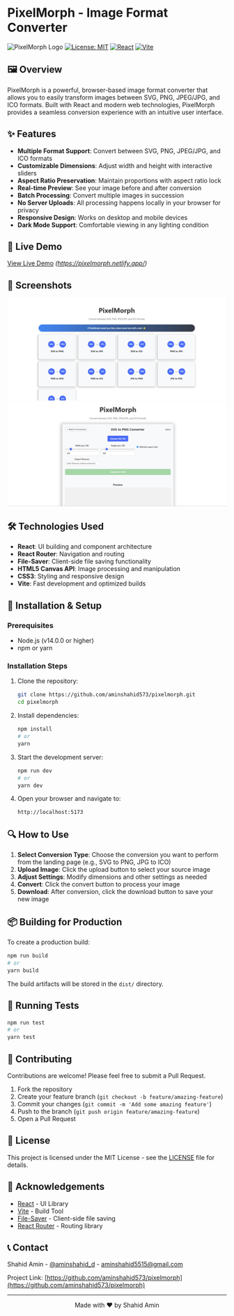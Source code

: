 # PixelMorph - Image Format Converter

![PixelMorph Logo](https://img.shields.io/badge/PixelMorph-Image%20Converter-4a6cf7?style=for-the-badge)
[![License: MIT](https://img.shields.io/badge/License-MIT-yellow.svg)](https://opensource.org/licenses/MIT)
[![React](https://img.shields.io/badge/React-18.3.1-61DAFB?logo=react)](https://reactjs.org/)
[![Vite](https://img.shields.io/badge/Vite-5.4.2-646CFF?logo=vite)](https://vitejs.dev/)

## 🖼️ Overview

PixelMorph is a powerful, browser-based image format converter that allows you to easily transform images between SVG, PNG, JPEG/JPG, and ICO formats. Built with React and modern web technologies, PixelMorph provides a seamless conversion experience with an intuitive user interface.

## ✨ Features

- **Multiple Format Support**: Convert between SVG, PNG, JPEG/JPG, and ICO formats
- **Customizable Dimensions**: Adjust width and height with interactive sliders
- **Aspect Ratio Preservation**: Maintain proportions with aspect ratio lock
- **Real-time Preview**: See your image before and after conversion
- **Batch Processing**: Convert multiple images in succession
- **No Server Uploads**: All processing happens locally in your browser for privacy
- **Responsive Design**: Works on desktop and mobile devices
- **Dark Mode Support**: Comfortable viewing in any lighting condition

## 🚀 Live Demo

[View Live Demo](https://pixelmorph.netlify.app/) *(https://pixelmorph.netlify.app/)*

## 📸 Screenshots

![PixelMorph Landing Page](/screenshots/screenshot1.png)
![Conversion Interface](/screenshots/screenshot2.png)

## 🛠️ Technologies Used

- **React**: UI building and component architecture
- **React Router**: Navigation and routing
- **File-Saver**: Client-side file saving functionality
- **HTML5 Canvas API**: Image processing and manipulation
- **CSS3**: Styling and responsive design
- **Vite**: Fast development and optimized builds

## 🔧 Installation & Setup

### Prerequisites
- Node.js (v14.0.0 or higher)
- npm or yarn

### Installation Steps

1. Clone the repository:
   ```bash
   git clone https://github.com/aminshahid573/pixelmorph.git
   cd pixelmorph
   ```

2. Install dependencies:
   ```bash
   npm install
   # or
   yarn
   ```

3. Start the development server:
   ```bash
   npm run dev
   # or
   yarn dev
   ```

4. Open your browser and navigate to:
   ```
   http://localhost:5173
   ```

## 🔍 How to Use

1. **Select Conversion Type**: Choose the conversion you want to perform from the landing page (e.g., SVG to PNG, JPG to ICO)
2. **Upload Image**: Click the upload button to select your source image
3. **Adjust Settings**: Modify dimensions and other settings as needed
4. **Convert**: Click the convert button to process your image
5. **Download**: After conversion, click the download button to save your new image

## 📦 Building for Production

To create a production build:

```bash
npm run build
# or
yarn build
```

The build artifacts will be stored in the `dist/` directory.

## 🧪 Running Tests

```bash
npm run test
# or
yarn test
```

## 🤝 Contributing

Contributions are welcome! Please feel free to submit a Pull Request.

1. Fork the repository
2. Create your feature branch (`git checkout -b feature/amazing-feature`)
3. Commit your changes (`git commit -m 'Add some amazing feature'`)
4. Push to the branch (`git push origin feature/amazing-feature`)
5. Open a Pull Request

## 📄 License

This project is licensed under the MIT License - see the [LICENSE](LICENSE) file for details.

## 🙏 Acknowledgements

- [React](https://reactjs.org/) - UI Library
- [Vite](https://vitejs.dev/) - Build Tool
- [File-Saver](https://github.com/eligrey/FileSaver.js/) - Client-side file saving
- [React Router](https://reactrouter.com/) - Routing library

## 📞 Contact

Shahid Amin - [@aminshahid_d](https://www.instagram.com/aminshahid_d/) - aminshahid5515@gmail.com

Project Link: [https://github.com/aminshahid573/pixelmorph](https://github.com/aminshahid573/pixelmorph)

---

<p align="center">Made with ❤️ by Shahid Amin</p>